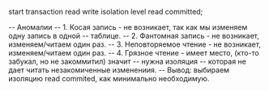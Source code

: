 start transaction read write isolation level read committed;

-- Аномалии
-- 1. Косая запись - не возникает, так как мы изменяем одну запись в одной
-- таблице.
-- 2. Фантомная запись - не возникает, изменяем/читаем один раз.
-- 3. Неповторяемое чтение - не возникает, изменяем/читаем один раз.
-- 4. Грязное чтение - имеет место, (кто-то забукал, но не закоммитил) значит
-- нужна изоляция
-- которая не дает читать незакомиченные изменениия.
-- Вывод: выбираем изоляцию read commited, как минимально необходимую.
